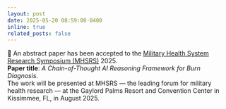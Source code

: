 ```yaml
---
layout: post
date: 2025-05-20 08:59:00-0400
inline: true
related_posts: false
---
```


📑 An abstract paper has been accepted to the [Military Health System Research Symposium (MHSRS)](https://mhsrs.health.mil/SitePages/Home.aspx) 2025.  
**Paper title**: *A Chain-of-Thought AI Reasoning Framework for Burn Diagnosis*.  
The work will be presented at MHSRS — the leading forum for military health research — at the Gaylord Palms Resort and Convention Center in Kissimmee, FL, in August 2025.


